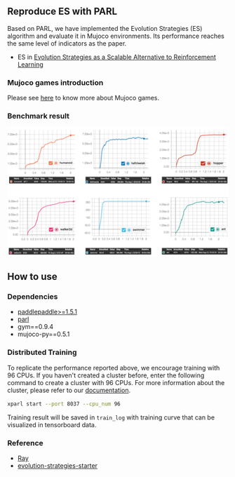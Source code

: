 ## Reproduce ES with PARL
Based on PARL, we have implemented the Evolution Strategies (ES) algorithm and evaluate it in Mujoco environments. Its performance reaches the same level of indicators as the paper.

+ ES in
[Evolution Strategies as a Scalable Alternative to Reinforcement Learning](https://arxiv.org/abs/1703.03864)

### Mujoco games introduction
Please see [here](https://github.com/openai/mujoco-py) to know more about Mujoco games.

### Benchmark result
![learninng_curve](learning_curve.png)

## How to use
### Dependencies
+ [paddlepaddle>=1.5.1](https://github.com/PaddlePaddle/Paddle)
+ [parl](https://github.com/PaddlePaddle/PARL)
+ gym==0.9.4
+ mujoco-py==0.5.1


### Distributed Training

To replicate the performance reported above, we encourage training with 96 CPUs. 
If you haven't created a cluster before, enter the following command to create a cluster with 96 CPUs. For more information about the cluster, please refer to our [documentation](https://parl.readthedocs.io/en/latest/parallel_training/setup.html).

```bash
xparl start --port 8037 --cpu_num 96
```

Training result will be saved in `train_log` with training curve that can be visualized in tensorboard data.

### Reference
+ [Ray](https://github.com/ray-project/ray)
+ [evolution-strategies-starter](https://github.com/openai/evolution-strategies-starter)
